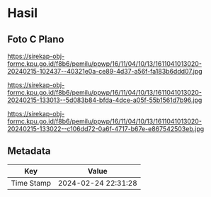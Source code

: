 # Hasil

## Foto C Plano

https://sirekap-obj-formc.kpu.go.id/f8b6/pemilu/ppwp/16/11/04/10/13/1611041013020-20240215-102437--40321e0a-ce89-4d37-a56f-fa183b6ddd07.jpg

https://sirekap-obj-formc.kpu.go.id/f8b6/pemilu/ppwp/16/11/04/10/13/1611041013020-20240215-133013--5d083b84-bfda-4dce-a05f-55b1561d7b96.jpg

https://sirekap-obj-formc.kpu.go.id/f8b6/pemilu/ppwp/16/11/04/10/13/1611041013020-20240215-133022--c106dd72-0a6f-4717-b67e-e867542503eb.jpg


## Metadata

| Key        | Value               |
| ---------- | ------------------- |
| Time Stamp | 2024-02-24 22:31:28 |



